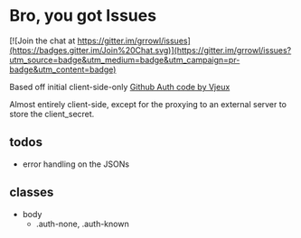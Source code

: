 # Bro, you got Issues

[![Join the chat at https://gitter.im/grrowl/issues](https://badges.gitter.im/Join%20Chat.svg)](https://gitter.im/grrowl/issues?utm_source=badge&utm_medium=badge&utm_campaign=pr-badge&utm_content=badge)

Based off initial client-side-only [Github Auth code by Vjeux](http://blog.vjeux.com/2012/javascript/github-oauth-login-browser-side.html)

Almost entirely client-side, except for the proxying to an external server to store the client_secret.

## todos
* error handling on the JSONs

## classes
* body
  * .auth-none, .auth-known

